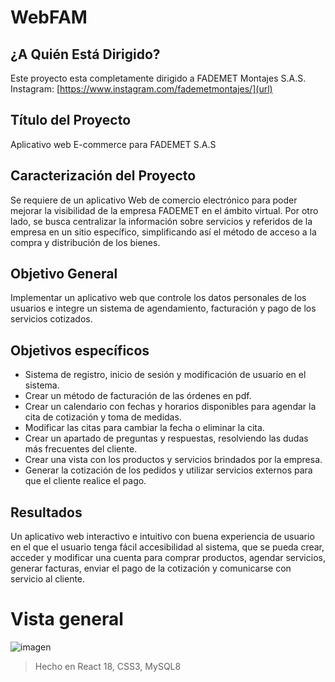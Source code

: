 # WebFAM

## ¿A Quién Está Dirigido?
Este proyecto esta completamente dirigido a FADEMET Montajes S.A.S. Instagram: [https://www.instagram.com/fademetmontajes/](url)

## Título del Proyecto
Aplicativo web E-commerce para FADEMET S.A.S

## Caracterización del Proyecto

Se requiere de un aplicativo Web de comercio electrónico para poder  mejorar la visibilidad de la empresa FADEMET en el ámbito virtual. Por otro lado, se busca centralizar la información sobre servicios y referidos de la empresa en un sitio específico, simplificando así el método de acceso a la compra y distribución de los bienes.

## Objetivo General
Implementar un aplicativo web que controle los datos personales de los usuarios e integre un sistema de agendamiento, facturación y pago de los servicios cotizados.

## Objetivos específicos
- Sistema de registro, inicio de sesión y modificación de usuario en el sistema.
- Crear un método de facturación de las órdenes en pdf.
- Crear un calendario con fechas y horarios disponibles para agendar la cita de cotización y toma de medidas.
- Modificar las citas para cambiar la fecha o eliminar la cita.
- Crear un apartado de preguntas y respuestas, resolviendo las dudas más frecuentes del cliente.
- Crear una vista con los productos y servicios brindados por la empresa.
- Generar la cotización de los pedidos y utilizar servicios externos para que el cliente realice el pago.

## Resultados
Un aplicativo web interactivo e intuitivo con buena experiencia de usuario en el que el usuario tenga fácil accesibilidad al sistema, que se pueda crear, acceder y modificar una cuenta para comprar productos, agendar servicios, generar facturas, enviar el pago de la cotización y comunicarse con servicio al cliente.

# Vista general

![imagen](https://user-images.githubusercontent.com/80909795/221383596-a7ee613d-02d8-4453-a43f-751d8c164751.png)

> Hecho en React 18, CSS3, MySQL8

